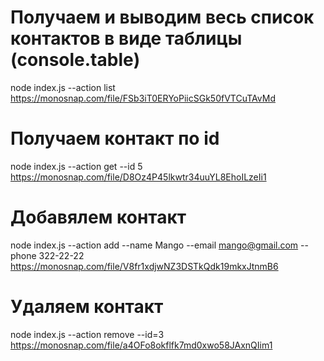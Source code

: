 # Получаем и выводим весь список контактов в виде таблицы (console.table)

node index.js --action list
https://monosnap.com/file/FSb3iT0ERYoPiicSGk50fVTCuTAvMd

# Получаем контакт по id

node index.js --action get --id 5
https://monosnap.com/file/D8Oz4P45lkwtr34uuYL8EhoILzeIi1

# Добавялем контакт

node index.js --action add --name Mango --email mango@gmail.com --phone 322-22-22
https://monosnap.com/file/V8fr1xdjwNZ3DSTkQdk19mkxJtnmB6

# Удаляем контакт

node index.js --action remove --id=3
https://monosnap.com/file/a4OFo8okflfk7md0xwo58JAxnQIim1
